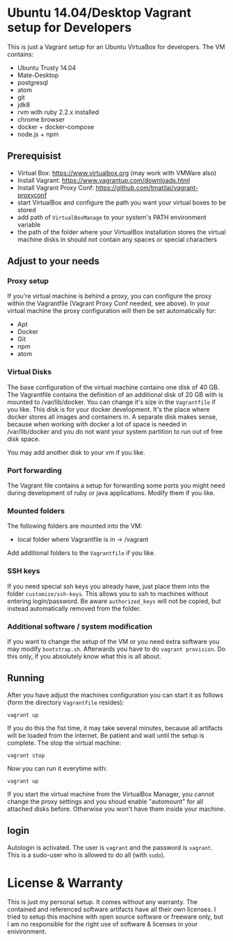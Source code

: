# Ubuntu 14.04/Desktop Vagrant setup for Developers

This is just a Vagrant setup for an Ubuntu VirtuaBox for developers. The VM contains:

* Ubuntu Trusty 14.04
* Mate-Desktop
* postgresql
* atom
* git
* jdk8
* rvm with ruby 2.2.x installed
* chrome browser
* docker + docker-compose
* node.js + npm

## Prerequisist

* Virtual Box: https://www.virtualbox.org  (may work with VMWare also)
* Install Vagrant: https://www.vagrantup.com/downloads.html
* Install Vagrant Proxy Conf: https://github.com/tmatilai/vagrant-proxyconf
* start VirtualBox and configure the path you want your virtual boxes to be stored
* add path of `VirtualBoxManage` to your system's PATH environment variable
* the path of the folder where your VirtualBox installation stores the virtual machine disks in should not contain any spaces or special characters

## Adjust to your needs

### Proxy setup

If you're virtual machine is behind a proxy, you can configure the proxy within the Vagrantfile (Vagrant Proxy Conf needed, see above). In your virtual machine the proxy configuration will then be set automatically for:
* Apt
* Docker
* Git
* npm
* atom


### Virtual Disks

The base configuration of the virtual machine contains one disk of 40 GB. The Vagrantfile contains the definition of an additional disk of 20 GB with is mounted to /var/lib/docker. You can change it's size in the `Vagrantfile` if you like. This disk is for your docker development. It's the place where docker stores all images and containers in. A separate disk makes sense, because when working with docker a lot of space is needed in /var/lib/docker and you do not want your system partition to run out of free disk space.



You may add another disk to your vm if you like.


### Port forwarding

The Vagrant file contains a setup for forwarding some ports you might need during development of ruby or java applications. Modify them if you like.


### Mounted folders

The following folders are mounted into the VM:

* local folder where Vagrantfile is in -> /vagrant

Add additional folders to the `Vagrantfile` if you like.


### SSH keys

If you need special ssh keys you already have, just place them into the folder `customize/ssh-keys`. This allows you to ssh to  machines without entering login/password. Be aware `authorized_keys` will not be copied, but instead automatically removed from the folder.

### Additional software / system modification

 If you want to change the setup of the VM or you need extra software you may modify `bootstrap.sh`. Afterwards you have to do `vagrant provision`.  Do this only, if you absolutely know what this is all about.

## Running

After you have adjust the machines configuration you can start it as follows (form the directory `Vagrantfile` resides):

`vagrant up`

If you do this the fist time, it may take several minutes, because all artifacts will be loaded from the internet. Be patient and wait until the setup is complete. The stop the virtual machine:

`vagrant stop`

Now you can run it everytime with:

`vagrant up`

If you start the virtual machine from the VirtualBox Manager, you cannot change the proxy settings and you shoud enable "automount" for all attached disks before. Otherwise you won't have them inside your machine.

## login

Autologin is activated. The user is `vagrant` and the password is `vagrant`. This is a sudo-user who is allowed to do all (with `sudo`).

# License & Warranty

This is just my personal setup. It comes without any warranty. The contained and referenced software artifacts have all their own licenses. I tried to setup  this machine with open source software or freeware only, but I am no responsible for the right use of software & licenses in your enivironment.
